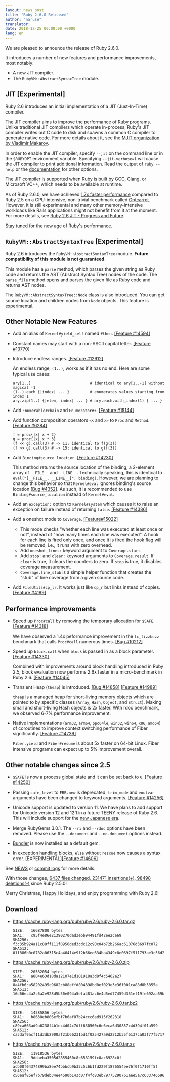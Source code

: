 ```yaml
---
layout: news_post
title: "Ruby 2.6.0 Released"
author: "naruse"
translator:
date: 2018-12-25 00:00:00 +0000
lang: en
---
```


We are pleased to announce the release of Ruby 2.6.0.

It introduces a number of new features and performance improvements, most notably:

 * A new JIT compiler.
 * The `RubyVM::AbstractSyntaxTree` module.

## JIT [Experimental]

Ruby 2.6 introduces an initial implementation of a JIT (Just-In-Time) compiler.

The JIT compiler aims to improve the performance of Ruby programs. Unlike traditional JIT compilers which operate in-process, Ruby's JIT compiler writes out C code to disk and spawns a common C compiler to generate native code. For more details about it, see the [MJIT organization by Vladimir Makarov](https://bugs.ruby-lang.org/projects/ruby/wiki/MJIT#MJIT-organization).

In order to enable the JIT compiler, specify `--jit` on the command line or in the `$RUBYOPT` environment variable. Specifying `--jit-verbose=1` will cause the JIT compiler to print additional information. Read the output of `ruby --help` or the [documentation](https://bugs.ruby-lang.org/projects/ruby/wiki/MJIT#Basic-usage) for other options.

The JIT compiler is supported when Ruby is built by GCC, Clang, or Microsoft VC++, which needs to be available at runtime.

As of Ruby 2.6.0, we have achieved [1.7x faster performance](https://gist.github.com/k0kubun/d7f54d96f8e501bbbc78b927640f4208) compared to Ruby 2.5 on a CPU-intensive, non-trivial benchmark called [Optcarrot](https://github.com/mame/optcarrot). However, it is still experimental and many other memory-intensive workloads like Rails applications might not benefit from it at the moment. For more details, see [Ruby 2.6 JIT - Progress and Future](https://medium.com/@k0kubun/ruby-2-6-jit-progress-and-future-84e0a830ecbf).

Stay tuned for the new age of Ruby's performance.

## `RubyVM::AbstractSyntaxTree` [Experimental]

Ruby 2.6 introduces the `RubyVM::AbstractSyntaxTree` module. **Future compatibility of this module is not guaranteed**.

This module has a `parse` method, which parses the given string as Ruby code and returns the AST (Abstract Syntax Tree) nodes of the code. The `parse_file` method opens and parses the given file as Ruby code and returns AST nodes.

The `RubyVM::AbstractSyntaxTree::Node` class is also introduced. You can get source location and children nodes from `Node` objects. This feature is experimental.

## Other Notable New Features

* Add an alias of `Kernel#yield_self` named `#then`. [[Feature #14594]](https://bugs.ruby-lang.org/issues/14594)

* Constant names may start with a non-ASCII capital letter. [[Feature #13770]](https://bugs.ruby-lang.org/issues/13770)

* Introduce endless ranges. [[Feature #12912]](https://bugs.ruby-lang.org/issues/12912)

  An endless range, `(1..)`, works as if it has no end. Here are some typical use cases:

      ary[1..]                          # identical to ary[1..-1] without magical -1
      (1..).each {|index| ... }         # enumerates values starting from index 1
      ary.zip(1..) {|elem, index| ... } # ary.each.with_index(1) { ... }

* Add `Enumerable#chain` and `Enumerator#+`. [[Feature #15144]](https://bugs.ruby-lang.org/issues/15144)

* Add function composition operators `<<` and `>>` to `Proc` and `Method`. [[Feature #6284]](https://bugs.ruby-lang.org/issues/6284)

      f = proc{|x| x + 2}
      g = proc{|x| x * 3}
      (f << g).call(3) # -> 11; identical to f(g(3))
      (f >> g).call(3) # -> 15; identical to g(f(3))

* Add `Binding#source_location`.  [[Feature #14230]](https://bugs.ruby-lang.org/issues/14230)

  This method returns the source location of the binding, a 2-element array of `__FILE__` and `__LINE__`.  Technically speaking, this is identical to `eval("[__FILE__, __LINE__]", binding)`. However, we are planning to change this behavior so that `Kernel#eval` ignores binding's source location [[Bug #4352]](https://bugs.ruby-lang.org/issues/4352). As such, it is recommended to use `Binding#source_location` instead of `Kernel#eval`.

* Add an `exception:` option to `Kernel#system` which causes it to raise an exception on failure instead of returning `false`. [[Feature #14386]](https://bugs.ruby-lang.org/issues/14386)

* Add a oneshot mode to `Coverage`. [[Feature#15022]](https://bugs.ruby-lang.org/issues/15022)

  * This mode checks "whether each line was executed at least once or not", instead of "how many times each line was executed".  A hook for each line is fired only once, and once it is fired the hook flag will be removed, i.e., it runs with zero overhead.
  * Add `oneshot_lines:` keyword argument to `Coverage.start`.
  * Add `stop:` and `clear:` keyword arguments to `Coverage.result`. If `clear` is true, it clears the counters to zero.  If `stop` is true, it disables coverage measurement.
  * `Coverage.line_stub` is a simple helper function that creates the "stub" of line coverage from a given source code.

* Add `FileUtils#cp_lr`.  It works just like `cp_r` but links instead of copies.  [[Feature #4189]](https://bugs.ruby-lang.org/issues/4189)

## Performance improvements

* Speed up `Proc#call` by removing the temporary allocation for `$SAFE`.
  [[Feature #14318]](https://bugs.ruby-lang.org/issues/14318)

  We have observed a 1.4x peformance improvement in the `lc_fizzbuzz` benchmark that calls `Proc#call` numerous times. [[Bug #10212]](https://bugs.ruby-lang.org/issues/10212)

* Speed up `block.call` when `block` is passed in as a block parameter. [[Feature #14330]](https://bugs.ruby-lang.org/issues/14330)

  Combined with improvements around block handling introduced in Ruby 2.5, block evaluation now performs 2.6x faster in a micro-benchmark in Ruby 2.6. [[Feature #14045]](https://bugs.ruby-lang.org/issues/14045)

* Transient Heap (`theap`) is introduced. [[Bug #14858]](https://bugs.ruby-lang.org/issues/14858) [[Feature #14989]](https://bugs.ruby-lang.org/issues/14989)

  `theap` is a managed heap for short-living memory objects which are pointed to by specific classes (`Array`, `Hash`, `Object`, and `Struct`). Making small and short-living Hash objects is 2x faster. With rdoc benchmark, we observed 6-7% performance improvement.

* Native implementations (`arm32`, `arm64`, `ppc64le`, `win32`, `win64`, `x86`, `amd64`) of coroutines to improve context switching performance of Fiber significantly. [[Feature #14739]](https://bugs.ruby-lang.org/issues/14739)

  `Fiber.yield` and `Fiber#resume` is about 5x faster on 64-bit Linux. Fiber intensive programs can expect up to 5% improvement overall.

## Other notable changes since 2.5

* `$SAFE` is now a process global state and it can be set back to `0`.  [[Feature #14250]](https://bugs.ruby-lang.org/issues/14250)

* Passing `safe_level` to `ERB.new` is deprecated. `trim_mode` and `eoutvar` arguments have been changed to keyword arguments. [[Feature #14256]](https://bugs.ruby-lang.org/issues/14256)

* Unicode support is updated to version 11. We have plans to add support for Unicode version 12 and 12.1 in a future TEENY release of Ruby 2.6. This will include support for the [new Japanese era](http://blog.unicode.org/2018/09/new-japanese-era.html).

* Merge RubyGems 3.0.1. The `--ri` and `--rdoc` options have been removed. Please use the `--document` and `--no-document` options instead.

* [Bundler](https://github.com/bundler/bundler) is now installed as a default gem.

* In exception handling blocks, `else` without `rescue` now causes a syntax error. [EXPERIMENTAL][[Feature #14606]](https://bugs.ruby-lang.org/issues/14606)

See [NEWS](https://github.com/ruby/ruby/blob/v2_6_0/NEWS) or [commit logs](https://github.com/ruby/ruby/compare/v2_5_0...v2_6_0) for more details.

With those changes, [6437 files changed, 231471 insertions(+), 98498 deletions(-)](https://github.com/ruby/ruby/compare/v2_5_0...v2_6_0) since Ruby 2.5.0!

Merry Christmas, Happy Holidays, and enjoy programming with Ruby 2.6!

## Download

* <https://cache.ruby-lang.org/pub/ruby/2.6/ruby-2.6.0.tar.gz>

      SIZE:   16687800 bytes
      SHA1:   c95f4e86e21390270dad3ebb94491fd42ee2ce69
      SHA256: f3c35b924a11c88ff111f0956ded3cdc12c90c04b72b266ac61076d3697fc072
      SHA512: 01f886b0c0782a06315c4a46414e9f2b66ee634ba4349c8e0697f511793ae3c56d2ad3cad6563f2b0fdcedf0ff3eba51b9afab907e7e1ac243475772f8688382

* <https://cache.ruby-lang.org/pub/ruby/2.6/ruby-2.6.0.zip>

      SIZE:   20582054 bytes
      SHA1:   a804e63d18da12107e1d101918a3d8f4c5462a27
      SHA256: 8a4fb6ca58202495c9682cb88effd804398bd0ef023e3e36f001ca88d8b5855a
      SHA512: 16d66ec4a2c6a2e928d5b50e094a5efa481ac6e4d5ed77459d351ef19fe692aa59b68307e3e25229eec5f30ae2f9adae2663bafe9c9d44bfb45d3833d77839d4

* <https://cache.ruby-lang.org/pub/ruby/2.6/ruby-2.6.0.tar.bz2>

      SIZE:   14585856 bytes
      SHA1:   b8638eb806efbf7b6af87b24ccc6ad915f262318
      SHA256: c89ca663ad9a6238f4b1ec4d04c7dff630560c6e6eca6d30857c4d394f01a599
      SHA512: ca3daf9acf11d3db2900af21b66231bd1f025427a9d2212b35f6137ca03f77f57171ddfdb99022c8c8bcd730ff92a7a4af54e8a2a770a67d8e16c5807aa391f1

* <https://cache.ruby-lang.org/pub/ruby/2.6/ruby-2.6.0.tar.xz>

      SIZE:   11918536 bytes
      SHA1:   9ddaeba3505d2855460c8c653159fc0ac8928c0f
      SHA256: acb00f04374899ba8ee74bbbcb9b35c5c6b1fd229f1876554ee76f0f1710ff5f
      SHA512: c56eaf85ef7b79deb34ee4590b143c07f4fc83eb79775290761aee5a7c63374659613538a41f25706ed6e19e49d5c67a1014c24d17f29948294c7abd0b0fcea8

